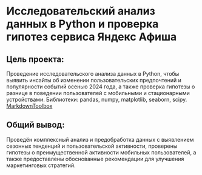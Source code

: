 # Исследовательский анализ данных в Python и проверка гипотез сервиса Яндекс Афиша

## Цель проекта: 
Проведение исследовательского анализа данных в Python, чтобы выявить инсайты об изменении пользовательских предпочтений и популярности событий осенью 2024 года, а также проверка гипотезы о разнице в поведении пользователей с мобильными и стационарными устройствами. Библиотеки: pandas, numpy, matplotlib, seaborn, scipy. [MarkdownToolbox](https://www.markdowntoolbox.com)

## Общий вывод: 

Проведён комплексный анализ и предобработка данных с выявлением сезонных тенденций и пользовательской активности, проверены гипотезы о преимущественной активности мобильных пользователей, а также предоставлены обоснованные рекомендации для улучшения маркетинговых стратегий.



